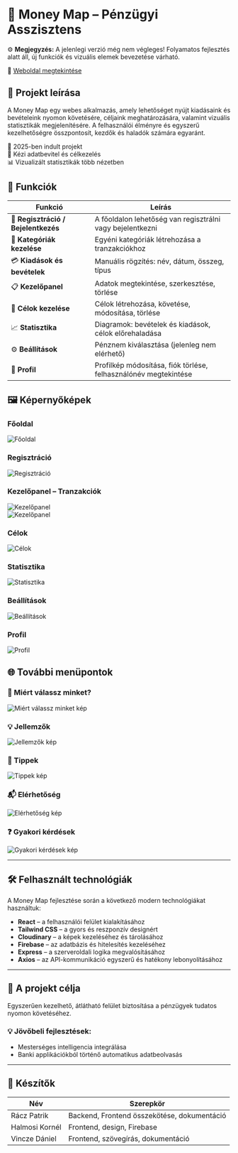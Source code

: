 # 🏦 Money Map – Pénzügyi Asszisztens

⚙️ **Megjegyzés:** A jelenlegi verzió még nem végleges! Folyamatos fejlesztés alatt áll, új funkciók és vizuális elemek bevezetése várható.

🔗 [Weboldal megtekintése](https://moneymaphun.netlify.app)

## 💸 Projekt leírása

A Money Map egy webes alkalmazás, amely lehetőséget nyújt kiadásaink és bevételeink nyomon követésére, céljaink meghatározására, valamint vizuális statisztikák megjelenítésére. A felhasználói élményre és egyszerű kezelhetőségre összpontosít, kezdők és haladók számára egyaránt.

📆 2025-ben indult projekt  
🧠 Kézi adatbevitel és célkezelés  
📊 Vizualizált statisztikák több nézetben

## 💼 Funkciók

| Funkció                             | Leírás                                                          |
| ----------------------------------- | --------------------------------------------------------------- |
| 📝 **Regisztráció / Bejelentkezés** | A főoldalon lehetőség van regisztrálni vagy bejelentkezni       |
| 📂 **Kategóriák kezelése**          | Egyéni kategóriák létrehozása a tranzakciókhoz                  |
| 💳 **Kiadások és bevételek**        | Manuális rögzítés: név, dátum, összeg, típus                    |
| 📋 **Kezelőpanel**                  | Adatok megtekintése, szerkesztése, törlése                      |
| 🎯 **Célok kezelése**               | Célok létrehozása, követése, módosítása, törlése                |
| 📈 **Statisztika**                  | Diagramok: bevételek és kiadások, célok előrehaladása           |
| ⚙️ **Beállítások**                  | Pénznem kiválasztása (jelenleg nem elérhető)                    |
| 👤 **Profil**                       | Profilkép módosítása, fiók törlése, felhasználónév megtekintése |

## 🖼️ Képernyőképek

### Főoldal

![Főoldal](./public/1.png)

### Regisztráció

![Regisztráció](./public/2.png)

### Kezelőpanel – Tranzakciók

![Kezelőpanel](./public/3.png)  
![Kezelőpanel](./public/4.png)

### Célok

![Célok](./public/5.png)

### Statisztika

![Statisztika](./public/6.png)

### Beállítások

![Beállítások](./public/7.png)

### Profil

![Profil](./public/8.png)

## 🌐 További menüpontok

### 📸 Miért válassz minket?

![Miért válassz minket kép](./public/miertvalasszminket.png)

### 💡 Jellemzők

![Jellemzők kép](./public/jellemzok.png)

### 🧠 Tippek

![Tippek kép](./public/tippek.png)

### 📬 Elérhetőség

![Elérhetőség kép](./public/elerhetoseg.png)

### ❓ Gyakori kérdések

![Gyakori kérdések kép](./public/gyakorikerdesek.png)

---

## 🛠️ Felhasznált technológiák

A Money Map fejlesztése során a következő modern technológiákat használtuk:

- **React** – a felhasználói felület kialakításához
- **Tailwind CSS** – a gyors és reszponzív designért
- **Cloudinary** – a képek kezeléséhez és tárolásához
- **Firebase** – az adatbázis és hitelesítés kezeléséhez
- **Express** – a szerveroldali logika megvalósításához
- **Axios** – az API-kommunikáció egyszerű és hatékony lebonyolításához

---

## 📌 A projekt célja

Egyszerűen kezelhető, átlátható felület biztosítása a pénzügyek tudatos nyomon követéséhez.

### 💡 Jövőbeli fejlesztések:

- Mesterséges intelligencia integrálása
- Banki applikációkból történő automatikus adatbeolvasás

---

## 👥 Készítők

| Név            | Szerepkör                                   |
| -------------- | ------------------------------------------- |
| Rácz Patrik    | Backend, Frontend összekötése, dokumentáció |
| Halmosi Kornél | Frontend, design, Firebase                  |
| Vincze Dániel  | Frontend, szövegírás, dokumentáció          |
